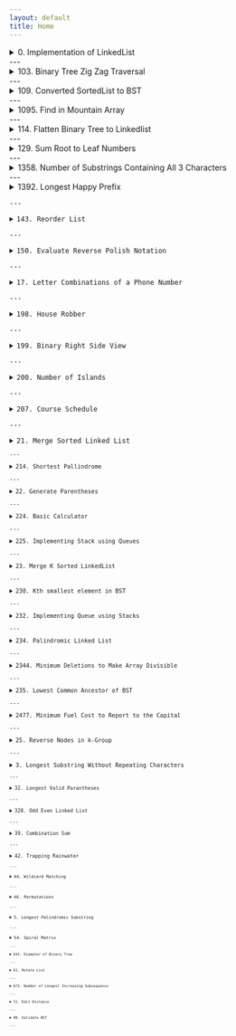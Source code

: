 ```yaml
---
layout: default
title: Home
---
```


<details>
<summary>0. Implementation of LinkedList</summary>

<pre><code class="language-python">
class Node:
    def __init__(self,data):
        self.data=data
        self.next=None

class LinkedList:
    def __init__(self):
        self.head=None
        self.tail=None
    def insert(self,data):
        newNode = Node(data);
        if self.head is None:
            self.head=newNode
            self.tail=newNode
        else:
            self.tail.next=newNode
            self.tail=newNode
    def insertatbeg(self,data):
        newNode = Node(data);
        if self.head is None:
            self.head=newNode
            self.tail=newNode
        else:
            newNode.next=self.head
            self.head=newNode
    def insertatmid(self,pos,data):
        newNode = Node(data);
        if pos==0:
            self.insertatbeg(data)
        else:
            temp=self.head
            for i in range(pos-1):
                temp=temp.next
            newNode.next=temp.next
            temp.next=newNode
    def reverse(self):
        curr = self.head
        prev = None
        future = None
        while curr is not None:
            future = curr.next
            curr.next = prev
            prev = curr
            curr = future
        self.head=prev
    def print(self):
        temp=self.head
        while temp is not None:
            print(temp.data,end=" ")
            temp=temp.next

if __name__=="__main__":
    ll=LinkedList()
    ele = list(map(int,input().split()))
    for e in ele:
        if e==-1:
            break
        ll.insertatbeg(e)
    ll.print();
    ll.reverse()
    print("\n")
    ll.print()

</code></pre>
</details>
---

<details>
<summary>103. Binary Tree Zig Zag Traversal</summary>

<pre><code class="language-python">
# Definition for a binary tree node.
# class TreeNode:
#     def __init__(self, val=0, left=None, right=None):
#         self.val = val
#         self.left = left
#         self.right = right
class Solution:
    def zigzagLevelOrder(self, root: Optional[TreeNode]) -> List[List[int]]:
        if not root: return []
        result=[]
        queue = deque([root])
        flag = True

        while queue:
            level = len(queue)
            current = [0]*level
            for i in range(level):
                node = queue.popleft()
                index = i if flag else level-1-i
                current[index]=node.val
                if node.left:
                    queue.append(node.left)
                if node.right:
                    queue.append(node.right)
            result.append(current)
            flag = not flag
        return result
        
</code></pre>
</details>
---

<details>
<summary>109. Converted SortedList to BST</summary>

<pre><code class="language-python">
class Solution:
    def sortedListToBST(self, head: ListNode) -> TreeNode:
        if not head:
            return None
        if not head.next:
            return TreeNode(head.val)

        slow, fast = head, head
        slow_prev = None

        # Find the middle node (slow pointer)
        while fast and fast.next:
            slow_prev = slow
            slow = slow.next
            fast = fast.next.next

        # Create root node from the middle element
        root = TreeNode(slow.val)

        # Disconnect the left half from the middle
        slow_prev.next = None

        # Recursively construct left and right subtrees
        root.left = self.sortedListToBST(head)
        root.right = self.sortedListToBST(slow.next)

        return root
</code></pre>
</details>
---

<details>
<summary>1095. Find in Mountain Array</summary>

<pre><code class="language-python">
class Solution:
    def findInMountainArray(self, target: int, mountain_arr: 'MountainArray') -> int:
        length = mountain_arr.length()

        def find_target(left, right, target, is_upside):
            while left <= right:
                mid = (left + right) // 2
                mid_val = mountain_arr.get(mid)

                if mid_val == target:
                    return mid
                
                if is_upside:
                    if target > mid_val:
                        left = mid + 1
                    else:
                        right = mid - 1
                else:
                    if target > mid_val:
                        right = mid - 1
                    else:
                        left = mid + 1

            return -1

        def find_peak():
            nonlocal length

            left, right = 0, length - 1

            while left < right:
                mid = (left + right) // 2
                if mountain_arr.get(mid) < mountain_arr.get(mid + 1):
                    left = mid + 1
                else:
                    right = mid
            
            return left

        peak_index = find_peak()


        result = find_target(0, peak_index, target, True)
        if result != -1:
            return result
        
        return find_target(peak_index + 1, length - 1, target, False)        
</code></pre>
</details>
---

<details>
<summary>114. Flatten Binary Tree to Linkedlist</summary>

<pre><code class="language-python">
# Definition for a binary tree node.
# class TreeNode:
#     def __init__(self, val=0, left=None, right=None):
#         self.val = val
#         self.left = left
#         self.right = right
class Solution:
    def flatten(self, root: Optional[TreeNode]) -> None:
        """
        Do not return anything, modify root in-place instead.
        """
        curr=root
        while(curr != None):
            if(curr.left != None):
                prev = curr.left
                while(prev.right != None): prev = prev.right
                prev.right=curr.right
                curr.right=curr.left
                curr.left=None
            curr = curr.right
        
        
</code></pre>
</details>
---

<details>
<summary>129. Sum Root to Leaf Numbers</summary>

<pre><code class="language-python">
# Definition for a binary tree node.
# class TreeNode:
#     def __init__(self, val=0, left=None, right=None):
#         self.val = val
#         self.left = left
#         self.right = right
class Solution:
    def sumNumbers(self, root: Optional[TreeNode]) -> int:
        def summ(root,curr):
            if(root is None): return 0
            curr=curr*10+root.val
            if(root.left is None and root.right is None): return curr
            return summ(root.left,curr)+summ(root.right,curr)
        return summ(root,0)
        
</code></pre>
</details>
---

<details>
<summary>1358. Number of Substrings Containing All 3 Characters</summary>

<pre><code class="language-python">
class Solution:
    def numberOfSubstrings(self, s: str) -> int:
        count = 0
        left = 0
        char_count = {'a': 0, 'b': 0, 'c': 0}
        
        for right in range(len(s)):
            char_count[s[right]] += 1
            
            while char_count['a'] > 0 and char_count['b'] > 0 and char_count['c'] > 0:
                count += len(s) - right
                char_count[s[left]] -= 1
                left += 1
        
        return count
</code></pre>
</details>
---

<details>
<summary>1392. Longest Happy Prefix</summary>

<pre><code class="language-python">
class Solution:
    def longestPrefix(self, s: str) -> str:
        pre = [0]*len(s)
        i=0
        j=1
        while j<len(s):
            if(s[i]==s[j]):
                i=i+1
                pre[j]=i
                j=j+1
            else:
                if i==0:
                    j=j+1
                else:
                    i=pre[i-1]
                    
        return s[:i]

        
</code></pre>
</details>
---

<details>
<summary>143. Reorder List</summary>

<pre><code class="language-python">
class Solution:
    def reorderList(self, head):
        if not head or not head.next:
            return
        
        # Step 1: Find the middle of the list
        slow, fast = head, head
        while fast and fast.next:
            slow = slow.next
            fast = fast.next.next
        
        # Step 2: Reverse the second half
        prev, curr = None, slow.next
        slow.next = None  # Disconnect the two halves
        while curr:
            temp = curr.next
            curr.next = prev
            prev = curr
            curr = temp
        
        # Step 3: Merge the two halves
        first, second = head, prev
        while second:
            temp1, temp2 = first.next, second.next
            first.next = second
            second.next = temp1
            first, second = temp1, temp2
</code></pre>
</details>
---

<details>
<summary>150. Evaluate Reverse Polish Notation</summary>

<pre><code class="language-python">
class Solution:
    def evalRPN(self, tokens: List[str]) -> int:
        st = []

        for c in tokens:
            if c == "+":
                st.append(st.pop() + st.pop())
            elif c == "-":
                #second, first = st.pop(), st.pop()
                st.append(-1*st.pop()+st.pop())
            elif c == "*":
                st.append(st.pop() * st.pop())
            elif c == "/":
                second, first = st.pop(), st.pop()
                st.append(int(first / second))                
            else:
                st.append(int(c))
        
        return st[0]
</code></pre>
</details>
---

<details>
<summary>17. Letter Combinations of a Phone Number</summary>

<pre><code class="language-python">
class Solution:
    def letterCombinations(self, digits: str) -> List[str]:
        res=[]
        letter=["","","abc","def","ghi", "jkl", "mno", "pqrs", "tuv", "wxyz"]
        def backtrack(i,curr):
            if(len(curr)==len(digits)):
                res.append(curr)
                return
            for c in letter[int(digits[i])]:
                backtrack(i+1,curr+c)
        
        backtrack(0,"")
        return res if res[0] else []
</code></pre>
</details>
---

<details>
<summary>198. House Robber</summary>

<pre><code class="language-python">
class Solution:
    def rob(self, nums: List[int]) -> int:
        rob,norob=0,0
        for i in range(len(nums)):
            newrob = norob+nums[i]
            newNorob = max(norob,rob)
            rob = newrob
            norob = newNorob
        return max(rob,norob)
        
</code></pre>
</details>
---

<details>
<summary>199. Binary Right Side View</summary>

<pre><code class="language-python">
# Definition for a binary tree node.
# class TreeNode:
#     def __init__(self, val=0, left=None, right=None):
#         self.val = val
#         self.left = left
#         self.right = right
class Solution:
    def rightSideView(self, root: Optional[TreeNode]) -> List[int]:
        def recursiveright(root,level,mx,res):
            if root is None: return
            if level> mx[0]:
                result.append(root.val)
                mx[0]=level
            recursiveright(root.right,level+1,mx,res)
            recursiveright(root.left,level+1,mx,res)
        result=[]
        mx=[-1]
        recursiveright(root,0,mx,result)
        return result
        
</code></pre>
</details>
---

<details>
<summary>200. Number of Islands</summary>

<pre><code class="language-python">
class Solution:
    def numIslands(self, grid: List[List[str]]) -> int:
        if(len(grid)==0 or len(grid[0])==0): return 0
        row,col,islands=len(grid),len(grid[0]),0
        def dfs(r,c):
            if(r<0 or  c<0 or r>=row or c>=col or grid[r][c]!='1' ): return
            grid[r][c]='0'
            dfs(r-1,c)
            dfs(r+1,c)
            dfs(r,c-1)
            dfs(r,c+1)
        
        for r in range(row):
            for c in range(col):
                if(grid[r][c]=='1'):
                    dfs(r,c)
                    islands+=1
        
        return islands       
</code></pre>
</details>
---

<details>
<summary>207. Course Schedule</summary>

<pre><code class="language-python">
from typing import List

class Solution:
    def dfs(self, i: int, adj: List[List[int]], hash: set, visited: List[bool]) -> bool:
        hash.add(i)
        visited[i] = True

        for neighbor in adj[i]:
            if not visited[neighbor]:
                if not self.dfs(neighbor, adj, hash, visited):
                    return False
            elif neighbor in hash:  
                return False

        hash.remove(i)
        return True

    def canFinish(self, numCourses: int, prerequisites: List[List[int]]) -> bool:
        adj = [[] for _ in range(numCourses)]
        for dest, src in prerequisites:
            adj[src].append(dest)

        visited = [False] * numCourses
        for i in range(numCourses):
            if not visited[i]:
                hash = set()
                if not self.dfs(i, adj, hash, visited):
                    return False

        return True
</code></pre>
</details>
---

<details>
<summary>21. Merge Sorted Linked List</summary>

<pre><code class="language-python">
class Solution:
    def mergeTwoLists(self, list1: Optional[ListNode], list2: Optional[ListNode]) -> Optional[ListNode]:
        if list1 is None : return list2
        if list2 is None : return list1
        temp = ListNode(-1)
        head = temp
        while list1 and list2:
            if list1.val<list2.val:
                temp.next=list1
                list1=list1.next
            else:
                temp.next=list2
                list2=list2.next
            temp=temp.next
        if list1: temp.next=list1
        if list2: temp.next=list2
        return head.next
</code></pre>
</details>
---

<details>
<summary>214. Shortest Pallindrome</summary>

<pre><code class="language-python">
class Solution:
    def shortestPalindrome(self, s: str) -> str:
        count = self.kmp(s[::-1], s)
        return s[count:][::-1] + s
    def kmp(self, txt: str, patt: str) -> int:
        new_string = patt + '#' + txt
        pi = [0] * len(new_string)
        i = 1
        k = 0
        while i < len(new_string):
            if new_string[i] == new_string[k]:
                k += 1
                pi[i] = k
                i += 1
            else:
                if k > 0:
                    k = pi[k - 1]
                else:
                    pi[i] = 0
                    i += 1
        return pi[-1]
</code></pre>
</details>
---

<details>
<summary>22. Generate Parentheses</summary>

<pre><code class="language-python">
class Solution:
    def generateParenthesis(self, n: int) -> List[str]:
        res = []

        def dfs(openP, closeP, s):
            if openP == closeP and openP + closeP == n * 2:
                res.append(s)
                return
            
            if openP < n:
                dfs(openP + 1, closeP, s + "(")
            
            if closeP < openP:
                dfs(openP, closeP + 1, s + ")")

        dfs(0, 0, "")

        return res
</code></pre>
</details>
---

<details>
<summary>224. Basic Calculator</summary>

<pre><code class="language-python">
class Solution:
    def calculate(self, s: str) -> int:
        number = 0
        sign_value = 1
        result = 0
        operations_stack = []

        for c in s:
            if c.isdigit():
                number = number * 10 + int(c)
            elif c in "+-":
                result += number * sign_value
                sign_value = -1 if c == '-' else 1
                number = 0
            elif c == '(':
                operations_stack.append(result)
                operations_stack.append(sign_value)
                result = 0
                sign_value = 1
            elif c == ')':
                result += sign_value * number
                result *= operations_stack.pop()
                result += operations_stack.pop()
                number = 0

        return result + number * sign_value
</code></pre>
</details>
---

<details>
<summary>225. Implementing Stack using Queues</summary>

<pre><code class="language-python">
class MyStack:

    def __init__(self):
        self.queue=[]        

    def push(self, x: int) -> None:
        self.queue.append(x)

    def pop(self) -> int:
        return self.queue.pop()

    def top(self) -> int:
        return self.queue[-1]

    def empty(self) -> bool:
        return len(self.queue)==0
        


# Your MyStack object will be instantiated and called as such:
# obj = MyStack()
# obj.push(x)
# param_2 = obj.pop()
# param_3 = obj.top()
# param_4 = obj.empty()
</code></pre>
</details>
---

<details>
<summary>23. Merge K Sorted LinkedList</summary>

<pre><code class="language-python">
from typing import List, Optional
class Solution:
    def mergeTwoLists(self, l1: Optional[ListNode], l2: Optional[ListNode]) -> Optional[ListNode]:
        if not l1:
            return l2
        if not l2:
            return l1

        if l1.val < l2.val:
            l1.next = self.mergeTwoLists(l1.next, l2)
            return l1
        else:
            l2.next = self.mergeTwoLists(l1, l2.next)
            return l2

    def mergeKLists(self, lists: List[Optional[ListNode]]) -> Optional[ListNode]:
        if not lists:
            return None
        return self.divideAndConquer(lists, 0, len(lists) - 1)

    def divideAndConquer(self, lists: List[Optional[ListNode]], left: int, right: int) -> Optional[ListNode]:
        if left == right:
            return lists[left]

        mid = left + (right - left) // 2
        l1 = self.divideAndConquer(lists, left, mid)
        l2 = self.divideAndConquer(lists, mid + 1, right)
        return self.mergeTwoLists(l1, l2)
</code></pre>
</details>
---

<details>
<summary>230. Kth smallest element in BST</summary>

<pre><code class="language-python">
# Definition for a binary tree node.
# class TreeNode:
#     def __init__(self, val=0, left=None, right=None):
#         self.val = val
#         self.left = left
#         self.right = right
class Solution:
    def kthSmallest(self, root: Optional[TreeNode], k: int) -> int:
        def inorder(root,ans):
            if(root is None): return
            inorder(root.left,ans)
            ans.append(root.val)
            inorder(root.right,ans)
        
        ans=[]
        inorder(root,ans)
        return ans[k-1]
</code></pre>
</details>
---

<details>
<summary>232. Implementing Queue using Stacks</summary>

<pre><code class="language-python">
class MyQueue:

    def __init__(self):
        self.stack = []

    def push(self, x: int) -> None:
        self.stack.append(x)

    def pop(self) -> int:
        top = self.stack[0]
        self.stack.remove(self.stack[0])
        return top

    def peek(self) -> int:
        return self.stack[0]

    def empty(self) -> bool:
        return len(self.stack) == 0
</code></pre>
</details>
---

<details>
<summary>234. Palindromic Linked List</summary>

<pre><code class="language-python">
class Solution:
    def isPalindrome(self, head: Optional[ListNode]) -> bool:
        if not head or not head.next:
            return True
        
        slow, fast = head, head
        while fast and fast.next:
            slow = slow.next
            fast = fast.next.next
        
        prev = None
        while slow:
            temp = slow.next
            slow.next = prev
            prev = slow
            slow = temp
        

        left, right = head, prev
        while right:  
            if left.val != right.val:
                return False
            left = left.next
            right = right.next
        
        return True
</code></pre>
</details>
---

<details>
<summary>2344. Minimum Deletions to Make Array Divisible</summary>

<pre><code class="language-python">
class Solution:
    def minOperations(self, nums: List[int], numsDivide: List[int]) -> int:
        def find_gcd(arr):
            return reduce(gcd, arr)

        target_gcd = find_gcd(numsDivide)
        nums.sort()

        for i, num in enumerate(nums):
            if target_gcd % num == 0:
                return i 
        return -1  

</code></pre>
</details>
---

<details>
<summary>235. Lowest Common Ancestor of BST</summary>

<pre><code class="language-python">
 # Definition for a binary tree node.
# class TreeNode:
#     def __init__(self, x):
#         self.val = x
#         self.left = None
#         self.right = None

class Solution:
    def lowestCommonAncestor(self, root: 'TreeNode', p: 'TreeNode', q: 'TreeNode') -> 'TreeNode':
        if(root is None): return None
        if(p.val<root.val and q.val <root.val): return self.lowestCommonAncestor(root.left,p,q)
        if(p.val>root.val and q.val >root.val): return self.lowestCommonAncestor(root.right,p,q)
        return root
        
</code></pre>
</details>
---

<details>
<summary>2477. Minimum Fuel Cost to Report to the Capital</summary>

<pre><code class="language-python">
class Solution:
    def minimumFuelCost(self, roads: List[List[int]], seats: int) -> int:
        n=len(roads)+1
        graph =[[] for _ in range(n)]
        for u,v in roads:
            graph[u].append(v)
            graph[v].append(u)
        self.ans=0
        def dfs(node,parent):
            people=1
            for child in graph[node]:
                if child != parent:
                    people += dfs(child,node)
            if node!= 0:
                self.ans += (people+seats-1) // seats
            return people

        dfs(0,-1)
        return self.ans        
</code></pre>
</details>
---

<details>
<summary>25. Reverse Nodes in k-Group</summary>

<pre><code class="language-python">
class Solution:
    def reverseKGroup(self, head: ListNode, k: int) -> ListNode:
        if not head or k == 1:
            return head

        dummy = ListNode(0)
        dummy.next = head
        prev = dummy
        curr = head

        # Count the number of nodes in the list
        count = 0
        while curr:
            count += 1
            curr = curr.next

        # Reverse k nodes at a time
        while count >= k:
            curr = prev.next
            nxt = curr.next

            # Reverse k nodes
            for _ in range(1, k):
                curr.next = nxt.next
                nxt.next = prev.next
                prev.next = nxt
                nxt = curr.next

            prev = curr
            count -= k

        return dummy.next
</code></pre>
</details>
---

<details>
<summary>3. Longest Substring Without Repeating Characters</summary>

<pre><code class="language-python">
class Solution:
    def lengthOfLongestSubstring(self, s: str) -> int:
        m=[-1]*256
        leng,r,l=0,0,0
        while(r<len(s)):
            if(m[ord(s[r])]!=-1 and l<m[ord(s[r])]+1):
                l=m[ord(s[r])]+1
            m[ord(s[r])]=r
            leng=max(leng,r-l+1)
            r=r+1
        return leng
        
</code></pre>
</details>
---

<details>
<summary>32. Longest Valid Parantheses</summary>

<pre><code class="language-python">
class Solution:
    def longestValidParentheses(self, s: str) -> int:
        stack = [-1]
        max_len = 0

        for i in range(len(s)):
            if s[i] == "(":
                stack.append(i)
            else:
                stack.pop()
                if len(stack) == 0:
                    stack.append(i)
                else:
                    max_len = max(max_len, i - stack[-1])
        
        return max_len
</code></pre>
</details>
---

<details>
<summary>328. Odd Even Linked List</summary>

<pre><code class="language-python">
# Definition for singly-linked list.
# class ListNode:
#     def __init__(self, val=0, next=None):
#         self.val = val
#         self.next = next

class Solution:
    def oddEvenList(self, head: Optional[ListNode]) -> Optional[ListNode]:
        if head is None or head.next is None or head.next.next is None:
            return head

        odd = head
        even = head.next
        temp = even

        while even and even.next:
            odd.next = even.next
            odd = odd.next
            even.next = odd.next
            even = even.next

        odd.next = temp
        return head

</code></pre>
</details>
---

<details>
<summary>39. Combination Sum</summary>

<pre><code class="language-python">
class Solution:
    def combinationSum(self, candidates: List[int], target: int) -> List[List[int]]:
        def backtrack(remaining, combination, start):
            if remaining == 0:
                result.append(list(combination))
                return
            if remaining < 0:
                return

            for i in range(start, len(candidates)):
                combination.append(candidates[i])
                backtrack(remaining - candidates[i], combination, i)
                combination.pop()

        result = []
        backtrack(target, [], 0)
        return result
</code></pre>
</details>
---

<details>
<summary>42. Trapping Rainwater</summary>

<pre><code class="language-python">
from typing import List

class Solution:
    def trap(self, height: List[int]) -> int:
        n = len(height)
        if n == 0:
            return 0
        l,r,lmax,rmax,res=0,n-1,0,0,0
        while(l<=r):
            if(lmax<rmax):
                res += max(0,lmax-height[l])
                lmax = max(lmax,height[l])
                l+=1
            else:
                res += max(0,rmax-height[r])
                rmax = max(rmax,height[r])
                r-=1
        
        return res

</code></pre>
</details>
---

<details>
<summary>44. Wildcard Matching</summary>

<pre><code class="language-python">
class Solution:
    def isMatch(self, s: str, p: str) -> bool:
        m, n = len(s), len(p)
        dp = [[False for _ in range(n + 1)] for i in range(m + 1)]
        dp[0][0] = True
        for j in range(1, n + 1):
            if p[j - 1] != "*":
                break
            dp[0][j] = True
        for i in range(1, m + 1):
            for j in range(1, n + 1):
                if p[j - 1] == s[i - 1] or p[j - 1] == "?":
                    dp[i][j] = dp[i - 1][j - 1]
                elif p[j - 1] == "*":
                    dp[i][j] = dp[i - 1][j] or dp[i][j - 1]
        return dp[m][n]
</code></pre>
</details>
---

<details>
<summary>46. Permutations</summary>

<pre><code class="language-python">
class Solution:
    def permute(self, nums: List[int]) -> List[List[int]]:
        if len(nums) == 1:
            return [nums[:]]
        
        res = []

        for _ in range(len(nums)):
            n = nums.pop(0)
            perms = self.permute(nums)

            for p in perms:
                p.append(n)
            
            res.extend(perms)
            nums.append(n)
        
        return res
            
</code></pre>
</details>
---

<details>
<summary>5. Longest Palindromic Substring</summary>

<pre><code class="language-python">
class Solution:
    def longestPalindrome(self, s: str) -> str:
        if not s:
            return ""

        def expand_around_center(s: str, left: int, right: int):
            while left >= 0 and right < len(s) and s[left] == s[right]:
                left -= 1
                right += 1
            return right - left - 1


        start = 0
        end = 0

        for i in range(len(s)):
            odd = expand_around_center(s, i, i)
            even = expand_around_center(s, i, i + 1)
            max_len = max(odd, even)
            
            if max_len > end - start:
                start = i - (max_len - 1) // 2
                end = i + max_len // 2
        
        return s[start:end+1]
</code></pre>
</details>
---

<details>
<summary>54. Spiral Matrix</summary>

<pre><code class="language-python">
class Solution:
    def spiralOrder(self, matrix: List[List[int]]) -> List[int]:
        res=[]
        if not matrix or not matrix[0]:
            return res
        r,c=len(matrix),len(matrix[0])
        sr,sc,er,ec=0,0,r-1,c-1
        cnt,total=0,r*c

        while cnt<total:
            for j in range(sc,ec+1):
                if cnt<total:
                    res.append(matrix[sr][j])
                    cnt+=1
            sr+=1            

            for i in range(sr,er+1):
                if cnt<total:
                    res.append(matrix[i][ec])
                    cnt+=1
            
            ec -= 1

            for j in range(ec,sc-1,-1):
                if cnt<total:
                    res.append(matrix[er][j])
                    cnt+=1
            er-=1
            for i in range(er,sr-1,-1):
                if cnt<total:
                    res.append(matrix[i][sc])
                    cnt+=1
            sc+=1
        return res
</code></pre>
</details>
---

<details>
<summary>543. Diameter of Binary Tree</summary>

<pre><code class="language-python">
# Definition for a binary tree node.
# class TreeNode:
#     def __init__(self, val=0, left=None, right=None):
#         self.val = val
#         self.left = left
#         self.right = right
class Solution:
    def diameterOfBinaryTree(self, root: Optional[TreeNode]) -> int:
        def dfs(root,diam):
            if(not root): return 0
            lh = dfs(root.left,diam)
            rh = dfs(root.right,diam)
            diam[0] = max(lh+rh,diam[0])

            return 1+max(lh,rh)
        
        diam=[0]
        dfs(root,diam)
        return diam[0]
        
</code></pre>
</details>
---

<details>
<summary>61. Rotate List</summary>

<pre><code class="language-python">
# Definition for singly-linked list.
# class ListNode:
#     def __init__(self, val=0, next=None):
#         self.val = val
#         self.next = next
class Solution:
    def rotateRight(self, head: Optional[ListNode], k: int) -> Optional[ListNode]:
        if head is None or head.next is None or k==0:
            return head
        
        s=1
        temp=head
        tail=head
        while temp.next:
            temp=temp.next
            tail=temp
            s=s+1

        k = k % s
        if k==0: return head
        tail.next = head

        for i in range(s-k):
            tail = head
            head = head.next
        tail.next=None
        return head

</code></pre>
</details>
---

<details>
<summary>673. Number of Longest Increasing Subsequence</summary>

<pre><code class="language-python">
class Solution:
    def findNumberOfLIS(self, nums: List[int]) -> int:
        n = len(nums)
        if n <= 1:
            return n

        lengths = [1] * n
        counts = [1] * n

        for i in range(1, n):
            for j in range(i):
                if nums[i] > nums[j]:
                    if lengths[j] + 1 > lengths[i]:
                        lengths[i] = lengths[j] + 1
                        counts[i] = counts[j]
                    elif lengths[j] + 1 == lengths[i]:
                        counts[i] += counts[j]

        max_length = max(lengths)
        return sum(count for length, count in zip(lengths, counts) if length == max_length)
</code></pre>
</details>
---

<details>
<summary>72. Edit Distance</summary>

<pre><code class="language-python">
class Solution:
    def minDistance(self, word1: str, word2: str) -> int:
        n, m = len(word1), len(word2)
        dp = [i for i in range(n+1)]
        for i in range(1, m+1):
            curr = [0] * (n+1)
            curr[0] = i
            for j in range(1, n+1):
                if word1[j-1] == word2[i-1]:
                    curr[j] = dp[j-1]
                else:
                    curr[j] = 1 + min(dp[j], dp[j-1], curr[j-1])
            dp = curr
        return dp[n]
</code></pre>
</details>
---

<details>
<summary>98. Validate BST</summary>

<pre><code class="language-python">
class Solution:
    def isValidBST(self, root: Optional[TreeNode]) -> bool:
        def helper(node, low, high):
            if not node:
                return True
            if low < node.val < high:
                return helper(node.left, low, node.val) and helper(node.right, node.val, high)
            return False
        return helper(root, float("-inf"), float("+inf"))
</code></pre>
</details>
---
